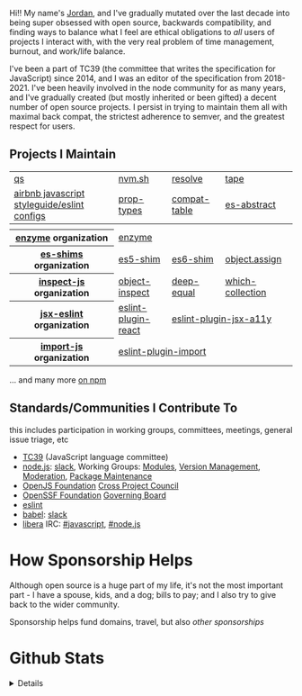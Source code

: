 <!--
**ljharb/ljharb** is a ✨ _special_ ✨ repository because its `README.md` (this file) appears on your GitHub profile.

Here are some ideas to get you started:

- 🔭 I’m currently working on ...
- 🌱 I’m currently learning ...
- 👯 I’m looking to collaborate on ...
- 🤔 I’m looking for help with ...
- 💬 Ask me about ...
- 📫 How to reach me: ...
- 😄 Pronouns: ...
- ⚡ Fun fact: ...
-->

Hi‼ My name's [Jordan](https://twitter.com/ljharb), and I've gradually mutated over the last decade into being super obsessed with open source, backwards compatibility, and finding ways to balance what I feel are ethical obligations to *all* users of projects I interact with, with the very real problem of time management, burnout, and work/life balance.

I've been a part of TC39 (the committee that writes the specification for JavaScript) since 2014, and I was an editor of the specification from 2018-2021. I've been heavily involved in the node community for as many years, and I've gradually created (but mostly inherited or been gifted) a decent number of open source projects. I persist in trying to maintain them all with maximal back compat, the strictest adherence to semver, and the greatest respect for users.

## Projects I Maintain
<table>
 <tbody>
  <tr>
   <td><a href="https://github.com/ljharb/qs">qs</a></td>
   <td><a href="https://github.com/nvm-sh/nvm">nvm.sh</a></td>
   <td><a href="https://github.com/browserify/resolve">resolve</a></td>
   <td><a href="https://github.com/substack/tape">tape</a></td>
  </tr>
  <tr>
   <td><a href="https://github.com/airbnb/javascript">airbnb javascript styleguide/eslint configs</a></td>
   <td><a href="https://github.com/facebook/prop-types">prop-types</a></td>
   <td><a href="https://github.com/kangax/compat-table">compat-table</a></td>
   <td><a href="https://github.com/ljharb/es-abstract">es-abstract</a></td>
  </tr>
  <tr><th colspan=4><img width="1000" height="1"></th></tr>
  <tr>
   <th><a href="https://github.com/enzymejs/">enzyme</a> organization</th>
   <td colspan=3><a href="https://github.com/enzymejs/enzyme">enzyme</a></td>
  </tr>
  <tr>
   <th><a href="https://github.com/es-shims">es-shims</a> organization</th>
   <td><a href="https://github.com/es-shims/es5-shim">es5-shim</a></td>
   <td><a href="https://github.com/paulmillr/es6-shim">es6-shim</a></td>
   <td><a href="https://github.com/ljharb/object.assign">object.assign</a></td>
  </tr>
  <tr>
   <th><a href="https://github.com/inspect-js/">inspect-js</a> organization</th>
   <td><a href="https://github.com/inspect-js/object-inspect">object-inspect</a></td>
   <td><a href="https://github.com/inspect-js/node-deep-equal">deep-equal</a></td>
   <td><a href="https://github.com/inspect-js/which-collection">which-collection</a></td>
  </tr>
  <tr>
   <th><a href="https://github.com/jsx-eslint">jsx-eslint</a> organization</th>
   <td><a href="https://github.com/jsx-eslint/eslint-plugin-react">eslint-plugin-react</a></td>
   <td colspan=2><a href="https://github.com/jsx-eslint/eslint-plugin-jsx-a11y">eslint-plugin-jsx-a11y</a></td>
  </tr>
  <tr>
   <th><a href="https://github.com/import-js">import-js</a> organization</th>
   <td colspan=3><a href="https://github.com/import-js/eslint-plugin-import">eslint-plugin-import</a></td>
  </tr>
 </tbody>
</table>

… and many more [on npm](https://www.npmjs.com/~ljharb)

## Standards/Communities I Contribute To
<caption>this includes participation in working groups, committees, meetings, general issue triage, etc</caption>

 - [TC39](https://tc39.es/) (JavaScript language committee)
 - [node.js](https://nodejs.org/): [slack](https://www.nodeslackers.com), Working Groups: [Modules](https://github.com/nodejs/modules), [Version Management](https://github.com/nodejs/version-management), [Moderation](https://github.com/nodejs/admin/blob/main/Moderation-Policy.md), [Package Maintenance](https://github.com/nodejs/package-maintenance)
 - [OpenJS Foundation](https://github.com/openjs-foundation/) [Cross Project Council](https://github.com/openjs-foundation/cross-project-council)
 - [OpenSSF Foundation](https://openssf.org/) [Governing Board](https://openssf.org/about/board/)
 - [eslint](https://github.com/eslint/eslint/issues?utf8=✓&q=commenter%3Aljharb)
 - [babel](https://github.com/babel/babel/issues?utf8=✓&q=commenter%3Aljharb): [slack](https://babeljs.slack.com/)
 - [libera](https://libera.chat) IRC: [#javascript](https://web.libera.chat/?channel=#javascript), [#node.js](https://web.libera.chat/?channel=#node.js)

# How Sponsorship Helps

Although open source is a huge part of my life, it's not the most important part - I have a spouse, kids, and a dog; bills to pay; and I also try to give back to the wider community.

Sponsorship helps fund domains, travel, but also *other sponsorships*

# Github Stats

<details>

![GitHub stats](https://github.com/ljharb/ljharb/blob/metrics/github-metrics.svg)

</details>


